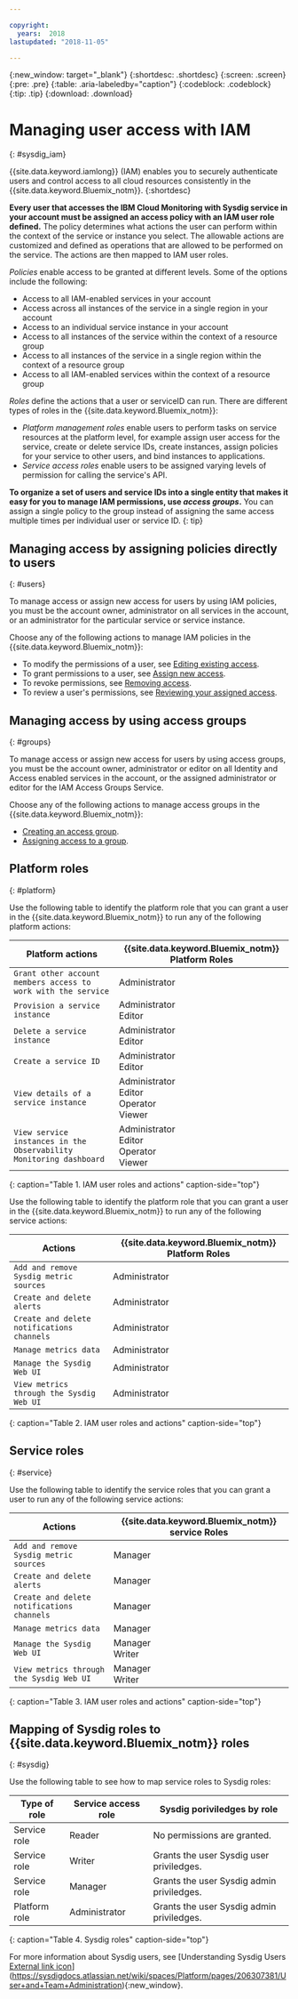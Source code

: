 ```yaml
---

copyright:
  years:  2018
lastupdated: "2018-11-05"

---
```


{:new_window: target="_blank"}
{:shortdesc: .shortdesc}
{:screen: .screen}
{:pre: .pre}
{:table: .aria-labeledby="caption"}
{:codeblock: .codeblock}
{:tip: .tip}
{:download: .download}

 
# Managing user access with IAM
{: #sysdig_iam}

{{site.data.keyword.iamlong}} (IAM) enables you to securely authenticate users and control access to all cloud resources consistently in the {{site.data.keyword.Bluemix_notm}}. 
{:shortdesc}

**Every user that accesses the IBM Cloud Monitoring with Sysdig service in your account must be assigned an access policy with an IAM user role defined.** The policy determines what actions the user can perform within the context of the service or instance you select. The allowable actions are customized and defined as operations that are allowed to be performed on the service. The actions are then mapped to IAM user roles.

*Policies* enable access to be granted at different levels. Some of the options include the following: 

* Access to all IAM-enabled services in your account
* Access across all instances of the service in a single region in your account
* Access to an individual service instance in your account
* Access to all instances of the service within the context of a resource group
* Access to all instances of the service in a single region within the context of a resource group
* Access to all IAM-enabled services within the context of a resource group

*Roles* define the actions that a user or serviceID can run. There are different types of roles in the {{site.data.keyword.Bluemix_notm}}:

* *Platform management roles* enable users to perform tasks on service resources at the platform level, for example assign user access for the service, create or delete service IDs, create instances, assign policies for your service to other users, and bind instances to applications.
* *Service access roles* enable users to be assigned varying levels of permission for calling the service's API.

**To organize a set of users and service IDs into a single entity that makes it easy for you to manage IAM permissions, use *access groups*.** You can assign a single policy to the group instead of assigning the same access multiple times per individual user or service ID.
{: tip}



## Managing access by assigning policies directly to users
{: #users}

To manage access or assign new access for users by using IAM policies, you must be the account owner, administrator on all services in the account, or an administrator for the particular service or service instance. 

Choose any of the following actions to manage IAM policies in the {{site.data.keyword.Bluemix_notm}}:

* To modify the permissions of a user, see [Editing existing access](/docs/iam/mngiam.html#editing-existing-access).
* To grant permissions to a user, see [Assign new access](/docs/iam/mngiam.html#assignaccess).
* To revoke permissions, see [Removing access](/docs/iam/mngiam.html#removing-access).
* To review a user's permissions, see [Reviewing your assigned access](/docs/iam/mngiam.html#reviewing-your-assigned-access).


## Managing access by using access groups
{: #groups}

To manage access or assign new access for users by using access groups, you must be the account owner, administrator or editor on all Identity and Access enabled services in the account, or the assigned administrator or editor for the IAM Access Groups Service. 

Choose any of the following actions to manage access groups in the {{site.data.keyword.Bluemix_notm}}:

* [Creating an access group](/docs/iam/groups.html#creating-an-access-group).
* [Assigning access to a group](/docs/iam/groups.html#assigning-access-to-a-group).


## Platform roles
{: #platform}

Use the following table to identify the platform role that you can grant a user in the {{site.data.keyword.Bluemix_notm}} to run any of the following platform actions:

| Platform actions                                                        | {{site.data.keyword.Bluemix_notm}} Platform Roles    | 
|-------------------------------------------------------------------------|------------------------------------------------------|
| `Grant other account members access to work with the service`           | Administrator                                        | 
| `Provision a service instance`                                          | Administrator </br>Editor                            | 
| `Delete a service instance`                                             | Administrator </br>Editor                            | 
| `Create a service ID`                                                   | Administrator </br>Editor                            |
| `View details of a service instance`                                    | Administrator </br>Editor </br>Operator </br>Viewer  | 
| `View service instances in the Observability Monitoring dashboard`      | Administrator </br>Editor </br>Operator </br>Viewer  | 
{: caption="Table 1. IAM user roles and actions" caption-side="top"}

Use the following table to identify the platform role that you can grant a user in the {{site.data.keyword.Bluemix_notm}} to run any of the following service actions:

| Actions                                                                    | {{site.data.keyword.Bluemix_notm}} Platform Roles     | 
|----------------------------------------------------------------------------|------------------------------------------------------|
| `Add and remove Sysdig metric sources`                                     | Administrator                                        |
| `Create and delete alerts`                                                 | Administrator                                        | 
| `Create and delete notifications channels`                                 | Administrator                                        | 
| `Manage metrics data`                                                      | Administrator                                        |
| `Manage the Sysdig Web UI`                                                 | Administrator                                        |
| `View metrics through the Sysdig Web UI`                                   | Administrator                                        | 
{: caption="Table 2. IAM user roles and actions" caption-side="top"}


## Service roles
{: #service}

Use the following table to identify the service roles that you can grant a user to run any of the following service actions:

| Actions                                                                    | {{site.data.keyword.Bluemix_notm}} service Roles     | 
|----------------------------------------------------------------------------|------------------------------------------------------|
| `Add and remove Sysdig metric sources`                                     | Manager                                              |
| `Create and delete alerts`                                                 | Manager                                              | 
| `Create and delete notifications channels`                                 | Manager                                              | 
| `Manage metrics data`                                                      | Manager                                              |
| `Manage the Sysdig Web UI`                                                 | Manager </br>Writer                                  |
| `View metrics through the Sysdig Web UI`                                   | Manager </br>Writer                                  | 
{: caption="Table 3. IAM user roles and actions" caption-side="top"}


## Mapping of Sysdig roles to {{site.data.keyword.Bluemix_notm}} roles
{: #sysdig}

Use the following table to see how to map service roles to Sysdig roles:

| Type of role        |Service access role | Sysdig poriviledges by role                 | 
|---------------------|--------------------|---------------------------------------------|
| Service role        | Reader             | No permissions are granted.                 | 
| Service role        | Writer             | Grants the user Sysdig user priviledges.    |
| Service role        | Manager            | Grants the user Sysdig admin priviledges.   | 
| Platform role       | Administrator      | Grants the user Sysdig admin priviledges.   | 
{: caption="Table 4. Sysdig roles" caption-side="top"}

For more information about Sysdig users, see [Understanding Sysdig Users [External link icon](../../icons/launch-glyph.svg "External link icon")](https://sysdigdocs.atlassian.net/wiki/spaces/Platform/pages/206307381/User+and+Team+Administration){:new_window}.



